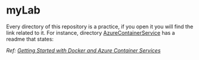 # myLab
Every directory of this repository is a practice, if you open it you will find the link related to it. For instance,  directory [AzureContainerService](https://github.com/flauberjp/myLab/tree/master/AzureContainerService) has a readme that states: 

*Ref: [Getting Started with Docker and Azure Container Services](https://blogs.msdn.microsoft.com/uk_faculty_connection/2016/09/23/getting-started-with-docker-and-container-services/)*
